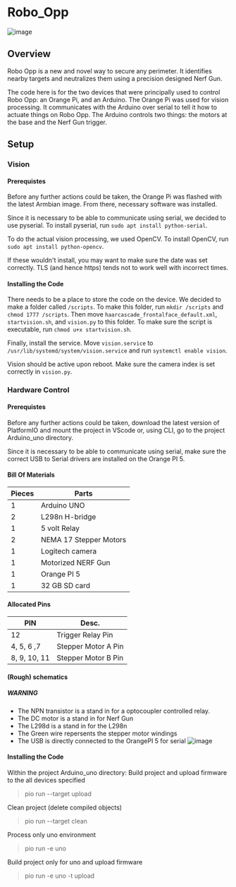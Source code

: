 # Robo_Opp
![image](https://github.com/h334w620/Robo_Opp/assets/123573593/b5e64647-80f4-420c-9fe2-906f9cd6907c)

## Overview

Robo Opp is a new and novel way to secure any perimeter. It identifies nearby targets and neutralizes them using a precision designed Nerf Gun.

The code here is for the two devices that were principally used to control Robo Opp: an Orange Pi, and an Arduino. The Orange Pi was used for vision processing. It communicates with the Arduino over serial to tell it how to actuate things on Robo Opp. The Arduino controls two things: the motors at the base and the Nerf Gun trigger.

## Setup

### Vision

#### Prerequistes

Before any further actions could be taken, the Orange Pi was flashed with the latest Armbian image. From there, necessary software was installed.

Since it is necessary to be able to communicate using serial, we decided to use pyserial. To install pyserial, run `sudo apt install python-serial`.

To do the actual vision processing, we used OpenCV. To install OpenCV, run `sudo apt install python-opencv`.

If these wouldn't install, you may want to make sure the date was set correctly. TLS (and hence https) tends not to work well with incorrect times.

#### Installing the Code

There needs to be a place to store the code on the device. We decided to make a folder called `/scripts`. To make this folder, run `mkdir /scripts` and `chmod 1777 /scripts`. Then move `haarcascade_frontalface_default.xml`, `startvision.sh`, and `vision.py` to this folder. To make sure the script is executable, run `chmod u+x startvision.sh`.

Finally, install the service. Move `vision.service` to `/usr/lib/systemd/system/vision.service` and run `systemctl enable vision`.

Vision should be active upon reboot. Make sure the camera index is set correctly in `vision.py`.

### Hardware Control
#### Prerequistes

Before any further actions could be taken, download the latest version of PlatformIO and mount the project in VScode or, using CLI, go to the project Arduino_uno directory. 

Since it is necessary to be able to communicate using serial, make sure the correct USB to Serial drivers are installed on the Orange PI 5.

#### Bill Of Materials
Pieces | Parts
------ | ------
1   | Arduino UNO
2  | L298n H-bridge
1 | 5 volt Relay
2 | NEMA 17 Stepper Motors
1 | Logitech camera
1 | Motorized NERF Gun
1 | Orange PI 5
1 | 32 GB SD card

#### Allocated Pins
PIN | Desc.
------ | ------
12   | Trigger Relay Pin
4, 5, 6 ,7   | Stepper Motor A Pin
8, 9, 10, 11 | Stepper Motor B Pin

#### (Rough) schematics
##### WARNING
- The NPN transistor is a stand in for a optocoupler controlled relay.
- The DC motor is a stand in for Nerf Gun
- The L298d is a stand in for the L298n
- The Green wire repersents the stepper motor windings
- The USB is directly connected to the OrangePI 5 for serial
![image](https://github.com/h334w620/Robo_Opp/assets/123573593/86343e01-ca8c-4af9-87bd-a3e8b8e7e63c)

#### Installing the Code

Within the project Arduino_uno directory:
Build project and upload firmware to the all devices specified
> pio run --target upload

Clean project (delete compiled objects)
> pio run --target clean

Process only uno environment
> pio run -e uno

Build project only for uno and upload firmware
> pio run -e uno -t upload

